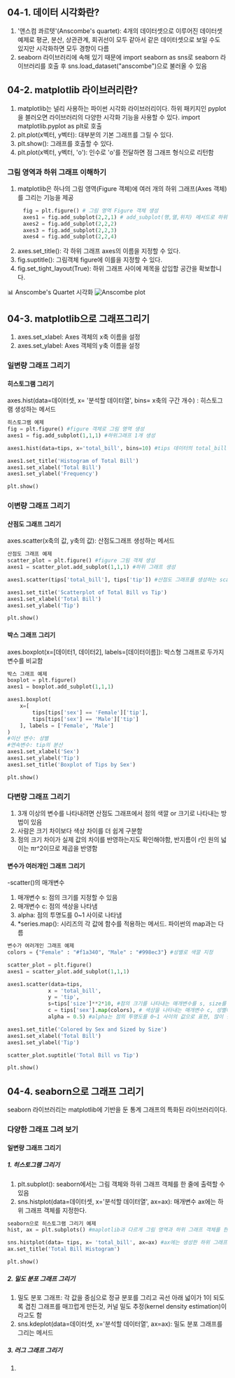 ## 04-1. 데이터 시각화란?
1. '앤스컴 콰르텟'(Anscombe's quartet): 4개의 데이터셋으로 이루어진 데이터셋 예제로 평균, 분산, 상관관계, 회귀선이 모두 같아서
   같은 데이터셋으로 보일 수도 있지만 시각화하면 모두 경향이 다름
2. seaborn 라이브러리에 속해 있기 때문에 import seaborn as sns로 seaborn 라이브러리를 호출 후
   sns.load_dataset("anscombe")으로 불러올 수 있음

## 04-2. matplotlib 라이브러리란?
1. matplotlib는 널리 사용하는 파이썬 시각화 라이브러리이다. 하위 패키지인 pyplot을 블러오면 라이브러리의 다양한 시각화 기능을 사용할 수 있다.
   import matplotlib.pyplot as plt로 호출
2. plt.plot(x벡터, y벡터): 대부분의 기본 그래프를 그릴 수 있다.
3. plt.show(): 그래프를 호출할 수 있다.
4. plt.plot(x벡터, y벡터, 'o'): 인수로 'o'를 전달하면 점 그래프 형식으로 리턴함

### 그림 영역과 하위 그래프 이해하기
1. matplotlib은 하나의 그림 영역(Figure 객체)에 여러 개의 하위 그래프(Axes 객체)를 그리는 기능을 제공
```python 
     fig = plt.figure() # 그림 영역 Figure 객체 생성 
     axes1 = fig.add_subplot(2,2,1) # add_subplot(행,열,위치) 메서드로 하위 객체 Axes 생성 
     axes2 = fig.add_subplot(2,2,2)
     axes3 = fig.add_subplot(2,2,3)
     axes4 = fig.add_subplot(2,2,4)
```

2. axes.set_title(): 각 하위 그래프 axes의 이름을 지정할 수 있다.
3. fig.suptitle(): 그림객체 figure에 이를을 지정할 수 있다.
4. fig.set_tight_layout(True): 하위 그래프 사이에 제목을 삽입할 공간을 확보합니다.

📊 Anscombe's Quartet 시각화
![Anscombe plot](Vizualization/Anscombe_plot.png)

## 04-3. matplotlib으로 그래프그리기
1. axes.set_xlabel: Axes 객체의 x축 이름을 설정
2. axes.set_ylabel: Axes 객체의 y축 이름을 설정
### 일변량 그래프 그리기
#### 히스토그램 그리기
axes.hist(data=데이터셋, x= '분석할 데이터열', bins= x축의 구간 개수) : 히스토그램 생성하는 메서드
```python
히스토그램 예제
fig = plt.figure() #figure 객체로 그림 영역 생성
axes1 = fig.add_subplot(1,1,1) #하위그래프 1개 생성

axes1.hist(data=tips, x='total_bill', bins=10) #tips 데이터의 total_bill열의 데이터를 히스토그램의 나타냄

axes1.set_title('Histogram of Total Bill')
axes1.set_xlabel('Total Bill')
axes1.set_ylabel('Frequency')

plt.show()
```
### 이변량 그래프 그리기
#### 산점도 그래프 그리기
axes.scatter(x축의 값, y축의 값): 산점도그래프 생성하는 메서드
```python
산점도 그래프 예제
scatter_plot = plt.figure() #figure 그림 객체 생성
axes1 = scatter_plot.add_subplot(1,1,1) #하위 그래프 생성

axes1.scatter(tips['total_bill'], tips['tip']) #산점도 그래프를 생성하는 scatter() 메서드, total bill과 tip의 상관 관계 비교

axes1.set_title('Scatterplot of Total Bill vs Tip')
axes1.set_xlabel('Total Bill')
axes1.set_ylabel('Tip')

plt.show()
```
#### 박스 그래프 그리기
axes.boxplot(x=[데이터1, 데이터2], labels=[데이터이름]): 박스형 그래프로 두가지 변수를 비교함
```python
박스 그래프 예제
boxplot = plt.figure()
axes1 = boxplot.add_subplot(1,1,1)

axes1.boxplot(
    x=[
        tips[tips['sex'] == 'Female']['tip'],
        tips[tips['sex'] == 'Male']['tip']
    ], labels = ['Female', 'Male']
)
#이산 변수: 성별
#연속변수: tip의 분산
axes1.set_xlabel('Sex')
axes1.set_ylabel('Tip')
axes1.set_title('Boxplot of Tips by Sex')

plt.show()
```
### 다변량 그래프 그리기
1. 3개 이상의 변수를 나타내려면 산점도 그래프에서 점의 색깔 or 크기로 나타내는 방법이 있음
2. 사람은 크기 차이보다 색상 차이를 더 쉽게 구분함
3. 점의 크기 차이가 실제 값의 차이를 반영하는지도 확인해야함, 반지름이 r인 원의 넓이는 πr^2이므로 제곱을 반영함

#### 변수가 여러개인 그래프 그리기
-scatter()의 매개변수
1. 매개변수 s: 점의 크기를 지정할 수 있음
2. 매개변수 c: 점의 색상을 나타냄
3. alpha: 점의 투명도를 0~1 사이로 나타냄
4. *series.map(): 시리즈의 각 값에 함수를 적용하는 메서드. 파이썬의 map과는 다름
```python
변수가 여러개인 그래프 예제
colors = {"Female" : "#f1a340", "Male" : "#998ec3"} #성별로 색깔 지정

scatter_plot = plt.figure()
axes1 = scatter_plot.add_subplot(1,1,1)

axes1.scatter(data=tips,
             x = 'total_bill',
             y = 'tip',
             s=tips['size']**2*10, #점의 크기를 나타내는 매개변수를 s, size를 제곱한 사이즈에 10을 곱하여 원 크기로 나타냄
             c = tips['sex'].map(colors), # 색상을 나타내는 매개변수 c, 성별에 따른 색상
             alpha = 0.5) #alpha는 점의 투명도를 0~1 사이의 값으로 표현, 많이 겹치면 더 진해짐

axes1.set_title('Colored by Sex and Sized by Size')
axes1.set_xlabel('Total Bill')
axes1.set_ylabel('Tip')

scatter_plot.suptitle('Total Bill vs Tip')

plt.show()
```

## 04-4. seaborn으로 그래프 그리기
seaborn 라이브러리는 matplotlib에 기반을 둔 통계 그래프의 특화된 라이브러리이다.
### 다양한 그래프 그려 보기
#### 일변량 그래프 그리기
##### 1. 히스토그램 그리기
1. plt.subplot(): seaborn에서는 그림 객체와 하위 그래프 객체를 한 줄에 출력할 수 있음
2. sns.histplot(data=데이터셋, x='분석할 데이터열', ax=ax): 매개변수 ax에는 하위 그래프 객체를 지정한다.
```python
seaborn으로 히스토그램 그리기 예제
hist, ax = plt.subplots() #maplotlib과 다르게 그림 영역과 하위 그래프 객체를 한 번에 생성

sns.histplot(data= tips, x= 'total_bill', ax=ax) #ax에는 생성한 하위 그래프 객체를 지정
ax.set_title('Total Bill Histogram')

plt.show()
```
##### 2. 밀도 분포 그래프 그리기
1. 밀도 분포 그래프: 각 값을 중심으로 정규 분포를 그리고 곡선 아래 넓이가 1이 되도록 겹친 그래프를 매끄럽게 만든것,
  커널 밀도 추정(kernel density estimation)이라고도 함
2. sns.kdeplot(data=데이터셋, x='분석할 데이터열', ax=ax): 밀도 분포 그래프를 그리는 메서드
##### 3. 러그 그래프 그리기
1. 
